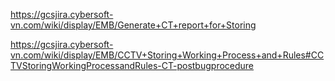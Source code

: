 https://gcsjira.cybersoft-vn.com/wiki/display/EMB/Generate+CT+report+for+Storing

https://gcsjira.cybersoft-vn.com/wiki/display/EMB/CCTV+Storing+Working+Process+and+Rules#CCTVStoringWorkingProcessandRules-CT-postbugprocedure
